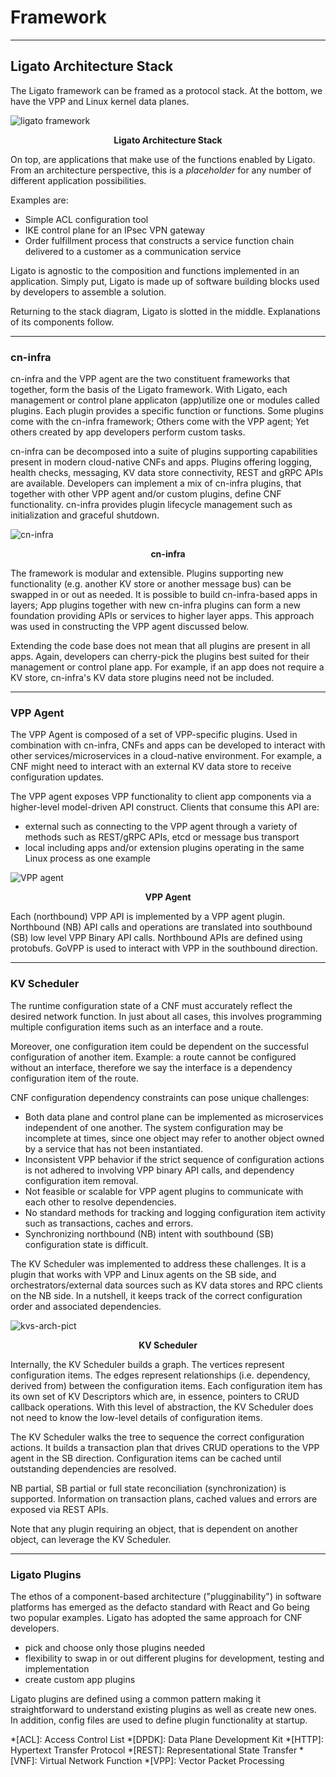# Framework

---


## Ligato Architecture Stack

The Ligato framework can be framed as a protocol stack. At the bottom, we have the VPP and Linux kernel data planes.




![ligato framework][ligato-framework]
<p style="text-align: center; font-weight: bold">Ligato Architecture Stack</p>

On top, are applications that make use of the functions enabled by Ligato. From an architecture perspective, this is a _placeholder_ for any number of different application possibilities.

Examples are:

- Simple ACL configuration tool
- IKE control plane for an IPsec VPN gateway
- Order fulfillment process that constructs a service function chain delivered to a customer as a communication service

Ligato is agnostic to the composition and functions implemented in an application. Simply put, Ligato is made up of software building blocks used by developers to assemble a solution.

Returning to the stack diagram, Ligato is slotted in the middle. Explanations of its components follow.


---

### cn-infra

cn-infra and the VPP agent are the two constituent frameworks that together, form the basis of the Ligato framework. With Ligato, each management or control plane applicaton (app)utilize one or modules called plugins. Each plugin provides a specific function or functions. Some plugins come with the cn-infra framework; Others come with the VPP agent; Yet others created by app developers perform custom tasks.

cn-infra can be decomposed into a suite of plugins supporting capabilities present in modern cloud-native CNFs and apps. Plugins offering logging, health checks, messaging, KV data store connectivity, REST and gRPC APIs are available. Developers can implement a mix of cn-infra plugins, that together with other VPP agent and/or custom plugins, define CNF functionality. cn-infra provides plugin lifecycle management such as initialization and graceful shutdown.

![cn-infra][infra]
<p style="text-align: center; font-weight: bold">cn-infra</p>

The framework is modular and extensible. Plugins supporting new functionality (e.g. another KV store or another message bus) can be swapped in or out as needed. It is possible to build cn-infra-based apps in layers; App plugins together with new cn-infra plugins can form a new foundation providing APIs or services to higher layer apps. This approach was used in constructing the VPP agent discussed below.

Extending the code base does not mean that all plugins are present in all apps. Again, developers can cherry-pick the plugins best suited for their management or control plane app. For example, if an app does not require a KV store, cn-infra's  KV data store plugins need not be included.

---

### VPP Agent

The VPP Agent is composed of a set of VPP-specific plugins. Used in combination with cn-infra, CNFs and apps can be developed to interact with other services/microservices in a cloud-native environment. For example, a CNF might need to interact with an external KV data store to receive configuration updates.

The VPP agent exposes VPP functionality to client app components via a higher-level model-driven API construct. Clients that consume this API are:

 - external such as connecting to the VPP agent through a variety of methods such as REST/gRPC APIs, etcd or message bus transport
 - local including apps and/or extension plugins operating in the same Linux process as one example

 
![VPP agent][vpp-agent-new]
<p style="text-align: center; font-weight: bold">VPP Agent</p>
  

Each (northbound) VPP API is implemented by a VPP agent plugin. Northbound (NB) API calls and operations are translated into southbound (SB) low level VPP Binary API calls. Northbound APIs are defined using protobufs. GoVPP is used to interact with VPP in the southbound direction.

---

### KV Scheduler

The runtime configuration state of a CNF must accurately reflect the desired network function. In just about all cases, this involves programming multiple configuration items such as an interface and a route. 

Moreover, one configuration item could be dependent on the successful configuration of another item. Example: a route cannot be configured without an interface, therefore we say the interface is a dependency configuration item of the route.

CNF configuration dependency constraints can pose unique challenges:

* Both data plane and control plane can be implemented as microservices independent of one another. The system configuration may be incomplete at times, since one object may refer to another object owned by a service that has not been instantiated.
* Inconsistent VPP behavior if the strict sequence of configuration actions is not adhered to involving VPP binary API calls, and dependency configuration item removal.
* Not feasible or scalable for VPP agent plugins to communicate with each other to resolve dependencies.
* No standard methods for tracking and logging configuration item activity such as transactions, caches and errors.
* Synchronizing northbound (NB) intent with southbound (SB) configuration state is difficult.

The KV Scheduler was implemented to address these challenges. It is a plugin that works with VPP and Linux agents on the SB side, and orchestrators/external data sources such as KV data stores and RPC clients on the NB side. In a nutshell, it keeps track of the correct configuration order and associated dependencies.

![kvs-arch-pict][ligato-kvs-arch] 
<p style="text-align: center; font-weight: bold">KV Scheduler</p>
 
Internally, the KV Scheduler builds a graph. The vertices represent configuration items. The edges represent relationships (i.e. dependency, derived from) between the configuration items. Each configuration item has its own set of KV Descriptors which are, in essence, pointers to CRUD callback operations. With this level of abstraction, the KV Scheduler does not need to know the low-level details of configuration items.

The KV Scheduler walks the tree to sequence the correct configuration actions. It builds a transaction plan that drives CRUD operations to the VPP agent in the SB direction. Configuration items can be cached until outstanding dependencies are resolved.

NB partial, SB partial or full state reconciliation (synchronization) is supported.  Information on transaction plans, cached values and errors are exposed via REST APIs.

Note that any plugin requiring an object, that is dependent on another object, can leverage the KV Scheduler.

---

### Ligato Plugins

The ethos of a component-based architecture ("plugginability") in software platforms has emerged as the defacto standard with React and Go being two popular examples. Ligato has adopted the same approach for CNF developers.

- pick and choose only those plugins needed
- flexibility to swap in or out different plugins for development, testing and implementation
- create custom app plugins

Ligato plugins are defined using a common pattern making it straightforward to understand existing plugins as well as create new ones. In addition, config files are used to define plugin functionality at startup.


[infra]: ../img/intro/ligato-framework-arch-infra.svg
[context]: ../img/intro/context.png "VPP Agent & Plugins on top of CN-infra"
[contiv]: http://contiv.github.io/
[deployment-embeded]: ../img/intro/deployment_embeded.png
[deployment-with-ds]: ../img/intro/deployment_with_data_store.png
[grpc-nb]: ../img/intro/deployment_nb_grpc.png
[k8s-integ]: ../img/intro/k8s_deployment.png "VPP Agent - K8s integration"
[kubernetes]: https://kubernetes.io/
[ligato-framework]: ../img/intro/ligato-framework-arch2.svg
[ligato-kvs-arch]: ../img/intro/ligato-framework-arch-KVS2.svg
[protobuf]: https://developers.google.com/protocol-buffers/
[vpp-agent]: ../img/intro/vpp_agent.png "VPP Agent & plugins on top of CN-infra"
[vpp-agent-new]: ../img/intro/ligato-framework-vpp-agent2-picture.svg
[vpp-agent-10k]: ../img/intro/vpp_agent_10K_feet.png

*[ACL]: Access Control List
*[DPDK]: Data Plane Development Kit
*[HTTP]: Hypertext Transfer Protocol
*[REST]: Representational State Transfer
*[VNF]: Virtual Network Function
*[VPP]: Vector Packet Processing